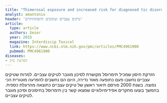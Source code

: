 ```yaml
---
title: "Thimerosal exposure and increased risk for diagnosed tic disorder in the United States: a case-control study"
analyst: amantonio
header: 'טיקים עצביים ועיכובים התפתחותיים'
article:
  type: article
  authors: Geier
  year: 2015
  magazine: Interdiscip Toxicol
  link: https://www.ncbi.nlm.nih.gov/pmc/articles/PMC4961900
  pubmed: PMC4961900
diseases:
- הפרעת טיק
---
```


הזרקת חיסון שמכיל תימרוסל מקושרת לסיכון מוגבר לטיקים עצביים. למרות שטיקים עצביים נחשבו פעם כתופעה מאוד נדירה, היום הם נחשבים להפרעה מוטורית הכי נפוצה.
בשנת 2000 פורסם תיאור ראשון של טיקים עצביים כתוצאה מהרעלת כספית. בהמשך בוצעו מחקרים אפידימיולוגיים שמצאו קשר בין תימרוסל בחיסונים וסיכון מוגבר לטיקים עצביים.
